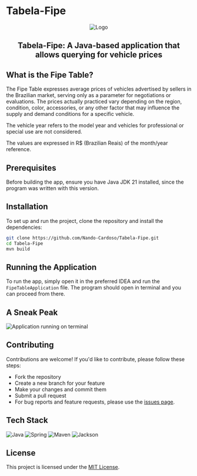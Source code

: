 # Tabela-Fipe

<div align="center">
    <img src="https://www.transitto.com.br/wp-content/uploads/2023/03/tabela-fipe-2023.jpg" alt="Logo">
    <h2>Tabela-Fipe: A Java-based application that allows querying for vehicle prices</h2>
</div>

## What is the Fipe Table?

The Fipe Table expresses average prices of vehicles advertised by sellers in the Brazilian market, serving only as a parameter for negotiations or evaluations. The prices actually practiced vary depending on the region, condition, color, accessories, or any other factor that may influence the supply and demand conditions for a specific vehicle.

The vehicle year refers to the model year and vehicles for professional or special use are not considered.

The values ​​are expressed in R$ (Brazilian Reais) of the month/year reference.

## Prerequisites

Before building the app, ensure you have Java JDK 21 installed, since the program was written with this version.

## Installation

To set up and run the project, clone the repository and install the dependencies:

```bash
git clone https://github.com/Nando-Cardoso/Tabela-Fipe.git
cd Tabela-Fipe
mvn build
```

## Running the Application

To run the app, simply open it in the preferred IDEA and run the `FipeTableApplication` file. The program should open in terminal and you can proceed from there.

## A Sneak Peak

![Application running on terminal](https://githubdocs-nando-cardoso.s3.us-east-2.amazonaws.com/fipeTableApplication.gif)

## Contributing

Contributions are welcome! If you'd like to contribute, please follow these steps:

- Fork the repository
- Create a new branch for your feature
- Make your changes and commit them
- Submit a pull request
- For bug reports and feature requests, please use the [issues page](https://github.com/Nando-Cardoso/Tabela-Fipe/issues).

## Tech Stack

![Java](https://img.shields.io/badge/Java-%23ED8B00.svg??style=for-the-badge&logo=openjdk&logoColor=white)
![Spring](https://img.shields.io/badge/SpringBoot-6DB33F?style=flat-square&logo=Spring&logoColor=white)
![Maven](https://img.shields.io/badge/-Maven-C71A36?logo=apachemaven&logocolor=black)
![Jackson](https://img.shields.io/badge/-Jackson-004027?logo=jameson&logocolor=black)

## License

This project is licensed under the [MIT License](LICENSE).
